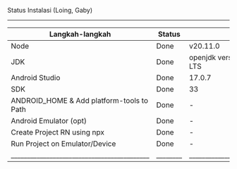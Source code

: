 Status Instalasi (Loing, Gaby)

 ______________________________________________________________________________________________
| Langkah-langkah                           | Status |                  Versi                  |
| ------------------------------------------|--------|-----------------------------------------|
| Node                                      |  Done  | v20.11.0                                |
| JDK                                       |  Done  | openjdk version "17.0.8" 2023-07-18 LTS |
| Android Studio                            |  Done  | 17.0.7                                  |
| SDK                                       |  Done  | 33                                      |
| ANDROID_HOME & Add platform-tools to Path |  Done  | -                                       |
| Android Emulator (opt)                    |  Done  | -                                       |
| Create Project RN using npx               |  Done  | -                                       |
| Run Project on Emulator/Device            |  Done  | -                                       |
|___________________________________________|________|_________________________________________|
 
